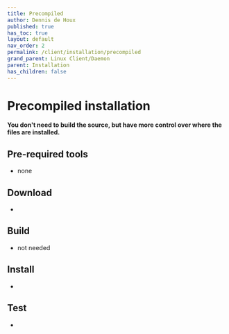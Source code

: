 ```yaml
---
title: Precompiled
author: Dennis de Houx
published: true
has_toc: true
layout: default
nav_order: 2
permalink: /client/installation/precompiled
grand_parent: Linux Client/Daemon
parent: Installation
has_children: false
---
```


# Precompiled installation

**You don't need to build the source, but have more control over where the files are installed.**

## Pre-required tools

- none

## Download

- <TODO>

## Build

- not needed

## Install

- <TODO>

## Test

- <TODO>
